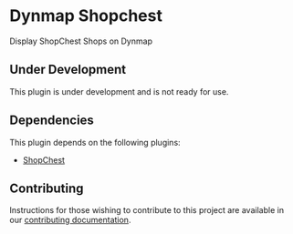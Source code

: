 # Dynmap Shopchest

Display ShopChest Shops on Dynmap

## Under Development

This plugin is under development and is not ready for use.

## Dependencies

This plugin depends on the following plugins:

* [ShopChest](https://www.spigotmc.org/resources/shopchest.11431/)

## Contributing

Instructions for those wishing to contribute to this project are available in our
[contributing documentation](contributing.md).
